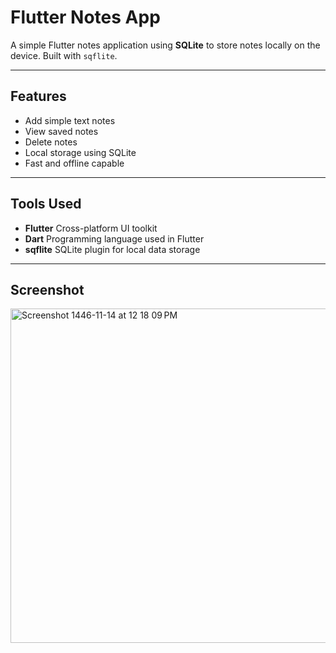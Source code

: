 # Flutter Notes App

A simple Flutter notes application using **SQLite** to store notes locally on the device. Built with `sqflite`.

---

## Features

- Add simple text notes
- View saved notes
- Delete notes
- Local storage using SQLite
- Fast and offline capable

---
## Tools Used

- **Flutter** Cross-platform UI toolkit
- **Dart**  Programming language used in Flutter
- **sqflite** SQLite plugin for local data storage

---
## Screenshot

<img width="535" alt="Screenshot 1446-11-14 at 12 18 09 PM" src="https://github.com/user-attachments/assets/bdcdd2b8-d1bd-47cf-9ed0-8d4c88c287b8" />



